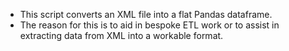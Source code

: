 - This script converts an XML file into a flat Pandas dataframe.
- The reason for this is to aid in bespoke ETL work or to assist in extracting data from XML into a workable format.
